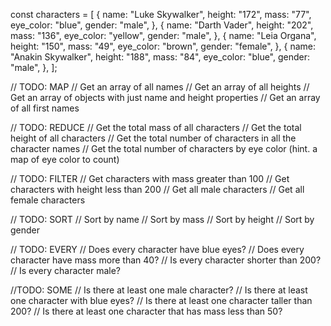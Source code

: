 const characters = [
  {
    name: "Luke Skywalker",
    height: "172",
    mass: "77",
    eye_color: "blue",
    gender: "male",
  },
  {
    name: "Darth Vader",
    height: "202",
    mass: "136",
    eye_color: "yellow",
    gender: "male",
  },
  {
    name: "Leia Organa",
    height: "150",
    mass: "49",
    eye_color: "brown",
    gender: "female",
  },
  {
    name: "Anakin Skywalker",
    height: "188",
    mass: "84",
    eye_color: "blue",
    gender: "male",
  },
];


// TODO: MAP
// Get an array of all names
// Get an array of all heights
// Get an array of objects with just name and height properties
// Get an array of all first names

// TODO: REDUCE
// Get the total mass of all characters
// Get the total height of all characters
// Get the total number of characters in all the character names
// Get the total number of characters by eye color (hint. a map of eye color to count)

// TODO: FILTER
// Get characters with mass greater than 100
// Get characters with height less than 200
// Get all male characters
// Get all female characters

// TODO: SORT
// Sort by name
// Sort by mass
// Sort by height
// Sort by gender

// TODO: EVERY
// Does every character have blue eyes?
// Does every character have mass more than 40?
// Is every character shorter than 200?
// Is every character male?

//TODO: SOME
// Is there at least one male character?
// Is there at least one character with blue eyes?
// Is there at least one character taller than 200?
// Is there at least one character that has mass less than 50?
